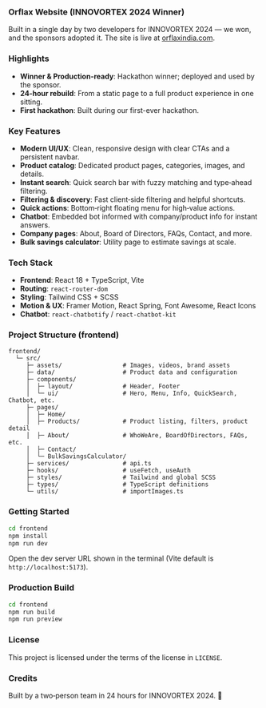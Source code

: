 ### Orflax Website (INNOVORTEX 2024 Winner)

Built in a single day by two developers for INNOVORTEX 2024 — we won, and the sponsors adopted it. The site is live at [orflaxindia.com](https://orflaxindia.com).

### Highlights
- **Winner & Production-ready**: Hackathon winner; deployed and used by the sponsor.
- **24‑hour rebuild**: From a static page to a full product experience in one sitting.
- **First hackathon**: Built during our first-ever hackathon.

### Key Features
- **Modern UI/UX**: Clean, responsive design with clear CTAs and a persistent navbar.
- **Product catalog**: Dedicated product pages, categories, images, and details.
- **Instant search**: Quick search bar with fuzzy matching and type‑ahead filtering.
- **Filtering & discovery**: Fast client‑side filtering and helpful shortcuts.
- **Quick actions**: Bottom‑right floating menu for high‑value actions.
- **Chatbot**: Embedded bot informed with company/product info for instant answers.
- **Company pages**: About, Board of Directors, FAQs, Contact, and more.
- **Bulk savings calculator**: Utility page to estimate savings at scale.

### Tech Stack
- **Frontend**: React 18 + TypeScript, Vite
- **Routing**: `react-router-dom`
- **Styling**: Tailwind CSS + SCSS
- **Motion & UX**: Framer Motion, React Spring, Font Awesome, React Icons
- **Chatbot**: `react-chatbotify` / `react-chatbot-kit`

### Project Structure (frontend)
```text
frontend/
  └─ src/
     ├─ assets/                 # Images, videos, brand assets
     ├─ data/                   # Product data and configuration
     ├─ components/
     │  ├─ layout/              # Header, Footer
     │  └─ ui/                  # Hero, Menu, Info, QuickSearch, Chatbot, etc.
     ├─ pages/
     │  ├─ Home/
     │  ├─ Products/            # Product listing, filters, product detail
     │  ├─ About/               # WhoWeAre, BoardOfDirectors, FAQs, etc.
     │  ├─ Contact/
     │  └─ BulkSavingsCalculator/
     ├─ services/               # api.ts
     ├─ hooks/                  # useFetch, useAuth
     ├─ styles/                 # Tailwind and global SCSS
     ├─ types/                  # TypeScript definitions
     └─ utils/                  # importImages.ts
```

### Getting Started
```bash
cd frontend
npm install
npm run dev
```
Open the dev server URL shown in the terminal (Vite default is `http://localhost:5173`).

### Production Build
```bash
cd frontend
npm run build
npm run preview
```

### License
This project is licensed under the terms of the license in `LICENSE`.

### Credits
Built by a two‑person team in 24 hours for INNOVORTEX 2024. 🚀


